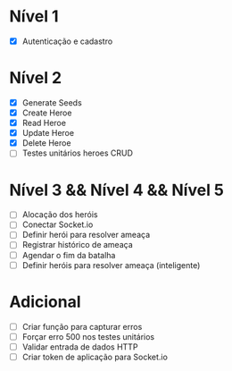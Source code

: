 # Nível 1

- [x] Autenticação e cadastro

# Nível 2

<!-- - [ ] CRUD de heróis. -->
- [x] Generate Seeds
- [x] Create Heroe
- [x] Read Heroe
- [x] Update Heroe
- [x] Delete Heroe
- [ ] Testes unitários heroes CRUD

# Nível 3 && Nível 4 && Nível 5

- [ ] Alocação dos heróis
- [ ] Conectar Socket.io
- [ ] Definir herói para resolver ameaça
- [ ] Registrar histórico de ameaça
- [ ] Agendar o fim da batalha
- [ ] Definir heróis para resolver ameaça (inteligente)

# Adicional

- [ ] Criar função para capturar erros
- [ ] Forçar erro 500 nos testes unitários
- [ ] Validar entrada de dados HTTP
- [ ] Criar token de aplicação para Socket.io